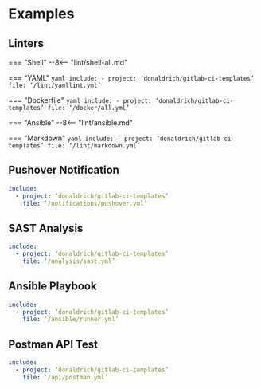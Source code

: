 # Examples


## Linters

=== "Shell"
    --8<-- "lint/shell-all.md"

=== "YAML"
    ``` yaml
    include:
      - project: ‘donaldrich/gitlab-ci-templates’
        file: ‘/lint/yamllint.yml’
    ```

=== "Dockerfile"
    ``` yaml
    include:
      - project: ‘donaldrich/gitlab-ci-templates’
        file: ‘/docker/all.yml’
    ```

=== "Ansible"
    --8<-- "lint/ansible.md"

=== "Markdown"
    ``` yaml
    include:
      - project: ‘donaldrich/gitlab-ci-templates’
        file: ‘/lint/markdown.yml’
    ```

## Pushover Notification

``` yaml
include:
  - project: ‘donaldrich/gitlab-ci-templates’
    file: ‘/notifications/pushover.yml’
```

## SAST Analysis

``` yaml
include:
  - project: ‘donaldrich/gitlab-ci-templates’
    file: ‘/analysis/sast.yml’
```

## Ansible Playbook

``` yaml
include:
  - project: ‘donaldrich/gitlab-ci-templates’
    file: ‘/ansible/runner.yml’
```

## Postman API Test

``` yaml
include:
  - project: ‘donaldrich/gitlab-ci-templates’
    file: ‘/api/postman.yml’
```
